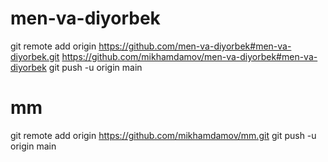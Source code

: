 # men-va-diyorbek
git remote add origin https://github.com/men-va-diyorbek#men-va-diyorbek.git
https://github.com/mikhamdamov/men-va-diyorbek#men-va-diyorbek
git push -u origin main
# mm
git remote add origin https://github.com/mikhamdamov/mm.git
git push -u origin main
